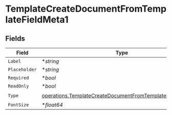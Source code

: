 # TemplateCreateDocumentFromTemplateFieldMeta1


## Fields

| Field                                                                                                                                    | Type                                                                                                                                     | Required                                                                                                                                 | Description                                                                                                                              |
| ---------------------------------------------------------------------------------------------------------------------------------------- | ---------------------------------------------------------------------------------------------------------------------------------------- | ---------------------------------------------------------------------------------------------------------------------------------------- | ---------------------------------------------------------------------------------------------------------------------------------------- |
| `Label`                                                                                                                                  | **string*                                                                                                                                | :heavy_minus_sign:                                                                                                                       | N/A                                                                                                                                      |
| `Placeholder`                                                                                                                            | **string*                                                                                                                                | :heavy_minus_sign:                                                                                                                       | N/A                                                                                                                                      |
| `Required`                                                                                                                               | **bool*                                                                                                                                  | :heavy_minus_sign:                                                                                                                       | N/A                                                                                                                                      |
| `ReadOnly`                                                                                                                               | **bool*                                                                                                                                  | :heavy_minus_sign:                                                                                                                       | N/A                                                                                                                                      |
| `Type`                                                                                                                                   | [operations.TemplateCreateDocumentFromTemplateFieldMetaType](../../models/operations/templatecreatedocumentfromtemplatefieldmetatype.md) | :heavy_check_mark:                                                                                                                       | N/A                                                                                                                                      |
| `FontSize`                                                                                                                               | **float64*                                                                                                                               | :heavy_minus_sign:                                                                                                                       | N/A                                                                                                                                      |